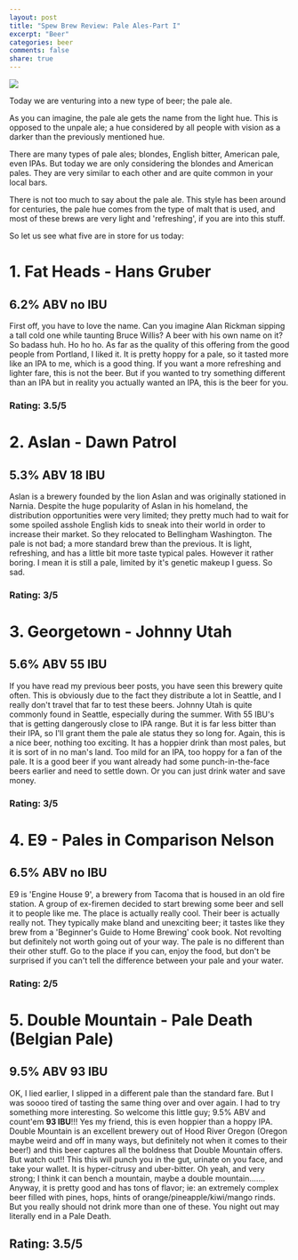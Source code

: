 ```yaml
---
layout: post
title: "Spew Brew Review: Pale Ales-Part I"
excerpt: "Beer"
categories: beer
comments: false
share: true
---
```


![](http://www.seriouseats.com/images/20110108-131816-American-Pale-Ale-Homebrew.jpg)

Today we are venturing into a new type of beer; the pale ale.

As you can imagine, the pale ale gets the name from the light hue. This is opposed to the unpale ale; a hue considered by all people with vision as a darker than the previously mentioned hue.


There are many types of pale ales; blondes, English bitter, American pale, even IPAs. But today we are only considering the blondes and American pales. They are very similar to each other and are quite common in your local bars.

There is not too much to say about the pale ale. This style has been around for centuries, the pale hue comes from the type of malt that is used, and most of these brews are very light and 'refreshing', if you are into this stuff.


So let us see what five are in store for us today:













# 1. Fat Heads - Hans Gruber 

## 6.2% ABV no IBU

First off, you have to love the name. Can you imagine Alan Rickman sipping a tall cold one while taunting Bruce Willis? A beer with his own name on it? So badass huh. Ho ho ho. As far as the quality of this offering from the good people from Portland, I liked it. It is pretty hoppy for a pale, so it tasted more like an IPA to me, which is a good thing. If you want a more refreshing and lighter fare, this is not the beer. But if you wanted to try something different than an IPA but in reality you actually wanted an IPA, this is the beer for you.


### Rating: 3.5/5

# 2. Aslan - Dawn Patrol

## 5.3% ABV 18 IBU

Aslan is a brewery founded by the lion Aslan and was originally stationed in Narnia. Despite the huge popularity of Aslan in his homeland, the distribution opportunities were very limited; they pretty much had to wait for some spoiled asshole English kids to sneak into their world in order to increase their market. So they relocated to Bellingham Washington. The pale is not bad; a more standard brew than the previous. It is light, refreshing, and has a little bit more taste typical pales. However it rather boring. I mean it is still a pale, limited by it's genetic makeup I guess. So sad. 

### Rating: 3/5

# 3. Georgetown - Johnny Utah

## 5.6% ABV  55 IBU

If you have read my previous beer posts, you have seen this brewery quite often. This is obviously due to the fact they distribute a lot in Seattle, and I really don't travel that far to test these beers. Johnny Utah is quite commonly found in Seattle, especially during the summer. With 55 IBU's that is getting dangerously close to IPA range. But it is far less bitter than their IPA, so I'll grant them the pale ale status they so long for. Again, this is a nice beer, nothing too exciting. It has a hoppier drink than most pales, but it is sort of in no man's land. Too mild for an IPA, too hoppy for a fan of the pale. It is a good beer if you want already had some punch-in-the-face beers earlier and need to settle down. Or you can just drink water and save money.  

### Rating: 3/5


# 4. E9 - Pales in Comparison Nelson

## 6.5% ABV no IBU

E9 is 'Engine House 9', a brewery from Tacoma that is housed in an old fire station. A group of ex-firemen decided to start brewing some beer and sell it to people like me. The place is actually really cool. Their beer is actually really not. They typically make bland and unexciting beer; it tastes like they brew from a 'Beginner's Guide to Home Brewing' cook book. Not revolting but definitely not worth going out of your way. The pale is no different than their other stuff. Go to the place if you can, enjoy the food, but don't be surprised if you can't tell the difference between your pale and your water. 


### Rating: 2/5


# 5. Double Mountain - Pale Death (Belgian Pale)

## 9.5% ABV 93 IBU

OK, I lied earlier, I slipped in a different pale than the standard fare. But I was soooo tired of tasting the same thing over and over again. I had to try something more interesting. So welcome this little guy; 9.5% ABV and count'em **93 IBU**!!! Yes my friend, this is even hoppier than a hoppy IPA. Double Mountain is an excellent brewery out of Hood River Oregon (Oregon maybe weird and off in many ways, but definitely not when it comes to their beer!) and this beer captures all the boldness that Double Mountain offers. But watch out!! This this will punch you in the gut, urinate on you face, and take your wallet. It is hyper-citrusy and uber-bitter. Oh yeah, and very strong; I think it can bench a mountain, maybe a double mountain....... Anyway, it is pretty good and has tons of flavor; ie: an extremely complex beer filled with pines, hops, hints of orange/pineapple/kiwi/mango rinds. But you really should not drink more than one of these. You night out may literally end in a Pale Death.

## Rating: 3.5/5

